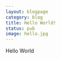 ```yaml
---
layout: blogpage
category: blog
title: Hello World!
status: pub
image: hello.jpg
---
```


Hello World